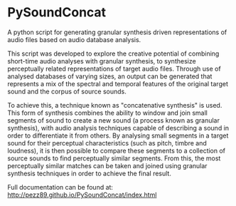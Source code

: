 # PySoundConcat

A python script for generating granular synthesis driven representations of
audio files based on audio database analysis.

This script was developed to explore the creative potential of combining
short-time audio analyses with granular synthesis, to synthesize perceptually
related representations of target audio files. Through use of analysed
databases of varying sizes, an output can be generated that represents a mix of
the spectral and temporal features of the original target sound and the corpus
of source sounds.

To achieve this, a technique known as "concatenative synthesis" is used. This
form of synthesis combines the ability to window and join small segments of
sound to create a new sound (a process known as granular synthesis), with audio
analysis techniques capable of describing a sound in order to differentiate it
from others. By analysing small segments in a target sound for their perceptual
characteristics (such as pitch, timbre and loudness), it is then possible to
compare these segments to a collection of source sounds to find perceptually
similar segments. From this, the most perceptually similar matches can be taken
and joined using granular synthesis techniques in order to achieve the final
result.

Full documentation can be found at: http://pezz89.github.io/PySoundConcat/index.html
